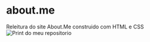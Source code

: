 # about.me
Releitura do site About.Me construido com HTML e CSS
![Print do meu repositorio](https://i.imgur.com/d2zKiTK.png)
